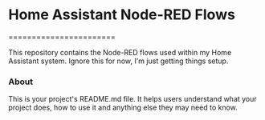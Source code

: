 # Home Assistant Node-RED Flows
=======================

This repository contains the Node-RED flows used within my Home 
Assistant system. Ignore this for now, I'm just getting things setup.

### About

This is your project's README.md file. It helps users understand what your
project does, how to use it and anything else they may need to know.